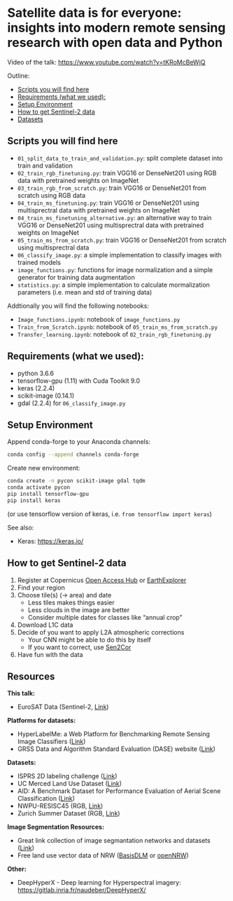# Satellite data is for everyone: insights into modern remote sensing research with open data and Python

Video of the talk: https://www.youtube.com/watch?v=tKRoMcBeWjQ

Outline:
  * [Scripts you will find here](#scripts-you-will-find-here)
  * [Requirements (what we used):](#requirements--what-we-used--)
  * [Setup Environment](#setup-environment)
  * [How to get Sentinel-2 data](#how-to-get-sentinel-2-data)
  * [Datasets](#datasets)

## Scripts you will find here
* `01_split_data_to_train_and_validation.py`: split complete dataset into train and validation
* `02_train_rgb_finetuning.py`: train VGG16 or DenseNet201 using RGB data with pretrained weights on ImageNet
* `03_train_rgb_from_scratch.py`: train VGG16 or DenseNet201 from scratch using RGB data 
* `04_train_ms_finetuning.py`: train VGG16 or DenseNet201 using multisprectral data with pretrained weights on ImageNet
* `04_train_ms_finetuning_alternative.py`: an alternative way to train VGG16 or DenseNet201 using multisprectral data with pretrained weights on ImageNet
* `05_train_ms_from_scratch.py`: train VGG16 or DenseNet201 from scratch using multisprectral data
* `06_classify_image.py`: a simple implementation to classify images with trained models
* `image_functions.py`: functions for image normalization and a simple generator for training data augmentation
* `statistics.py`: a simple implementation to calculate mormalization parameters (i.e. mean and std of training data)

Addtionally you will find the following notebooks:

* `Image_functions.ipynb`: notebook of `image_functions.py`
* `Train_from_Scratch.ipynb`: notebook of `05_train_ms_from_scratch.py`
* `Transfer_learning.ipynb`: notebook of `02_train_rgb_finetuning.py`

## Requirements (what we used):
- python 3.6.6
- tensorflow-gpu (1.11) with Cuda Toolkit 9.0
- keras (2.2.4)
- scikit-image (0.14.1)
- gdal (2.2.4) for `06_classify_image.py`

## Setup Environment

Append conda-forge to your Anaconda channels:
```bash
conda config --append channels conda-forge
```

Create new environment:
```bash
conda create -n pycon scikit-image gdal tqdm
conda activate pycon 
pip install tensorflow-gpu
pip install keras
```
(or use tensorflow version of keras, i.e. `from tensorflow import keras`)

See also:
* Keras: https://keras.io/


## How to get Sentinel-2 data
1. Register at Copernicus [Open Access Hub](https://scihub.copernicus.eu/dhus/#/home) or [EarthExplorer](https://earthexplorer.usgs.gov/)
2. Find your region
3. Choose tile(s) (→ area) and date
    * Less tiles makes things easier
    * Less clouds in the image are better
    * Consider multiple dates for classes like “annual crop”
4. Download L1C data
5. Decide of you want to apply L2A atmospheric corrections
    * Your CNN might be able to do this by itself
    * If you want to correct, use [Sen2Cor](http://step.esa.int/main/third-party-plugins-2/sen2cor/)
6. Have fun with the data


## Resources

**This talk:**
* EuroSAT Data (Sentinel-2, [Link](http://madm.dfki.de/downloads))


**Platforms for datasets:**

- HyperLabelMe: a Web Platform for Benchmarking Remote Sensing Image Classifiers ([Link](http://hyperlabelme.uv.es/))
- GRSS Data and Algorithm Standard Evaluation (DASE) website ([Link](http://dase.ticinumaerospace.com/))


**Datasets:**

- ISPRS 2D labeling challenge ([Link](http://www2.isprs.org/commissions/comm3/wg4/semantic-labeling.html))
- UC Merced Land Use Dataset ([Link](http://weegee.vision.ucmerced.edu/datasets/landuse.html))
- AID: A Benchmark Dataset for Performance Evaluation of Aerial Scene Classification ([Link](https://captain-whu.github.io/AID/))
- NWPU-RESISC45 (RGB, [Link](http://www.escience.cn/people/JunweiHan/NWPU-RESISC45.html))
- Zurich Summer Dataset (RGB, [Link](https://sites.google.com/site/michelevolpiresearch/data/zurich-dataset))

**Image Segmentation Resources:**

- Great link collection of image segmantation networks and datasets ([Link](https://github.com/mrgloom/awesome-semantic-segmentation))
- Free land use vector data of NRW ([BasisDLM](https://www.bezreg-koeln.nrw.de/brk_internet/geobasis/landschaftsmodelle/basis_dlm/index.html) or [openNRW](https://open.nrw/en/node/154))

**Other:**
* DeepHyperX - Deep learning for Hyperspectral imagery: https://gitlab.inria.fr/naudeber/DeepHyperX/

